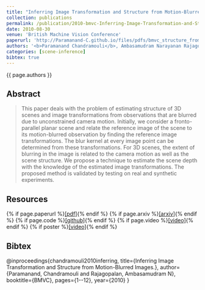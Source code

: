 ```yaml
---
title: "Inferring Image Transformation and Structure from Motion-Blurred Images"
collection: publications
permalink: /publication/2010-bmvc-Inferring-Image-Transformation-and-Structure-from-Motion-Blurred-Images
date: 2010-08-30
venue: 'British Machine Vision Conference'
paperurl: 'http://Paramanand-C.github.io/files/pdfs/bmvc_structure_from_blur.pdf'
authors: '<b>Paramanand Chandramouli</b>, Ambasamudram Narayanan Rajagopalan'
categories: [scene-inference]
bibtex: true
---
```


{{ page.authors }}

## Abstract

> This paper deals with the problem of estimating structure of 3D scenes and image
transformations from observations that are blurred due to unconstrained camera motion.
Initially, we consider a fronto-parallel planar scene and relate the reference image of the
scene to its motion-blurred observation by finding the reference image transformations.
The blur kernel at every image point can be determined from these transformations. For
3D scenes, the extent of blurring in the image is related to the camera motion as well
as the scene structure. We propose a technique to estimate the scene depth with the
knowledge of the estimated image transformations. The proposed method is validated by
testing on real and synthetic experiments.

## Resources

{% if page.paperurl %}<a href=" {{ page.paperurl }} ">[pdf]</a>{% endif %} {% if page.arxiv %}<a href=" {{ page.arxiv }} ">[arxiv]</a>{% endif %} {% if page.code %}<a href=" {{ page.code }} ">[github]</a>{% endif %} {% if page.video %}<a href=" {{ page.video }} ">[video]</a>{% endif %} {% if poster %}<a href=" {{ page.poster }} ">[video]</a>{% endif %}


## Bibtex
@inproceedings{chandramouli2010inferring,
  title={Inferring Image Transformation and Structure from Motion-Blurred Images.},
  author={Paramanand, Chandramouli and Rajagopalan, Ambasamudram N},
  booktitle={BMVC},
  pages={1--12},
  year={2010}
}



